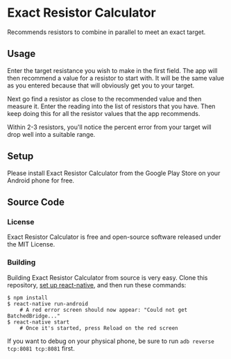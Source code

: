 # Exact Resistor Calculator
Recommends resistors to combine in parallel to meet an exact target.

## Usage

Enter the target resistance you wish to make in the first field.
The app will then recommend a value for a resistor to start with.
It will be the same value as you entered because that will obviously get you to your target.

Next go find a resistor as close to the recommended value and then measure it.
Enter the reading into the list of resistors that you have.
Then keep doing this for all the resistor values that the app recommends.

Within 2-3 resistors, you'll notice the percent error from your target will drop well into a suitable range.

## Setup

Please install Exact Resistor Calculator from the Google Play Store on your Android phone for free.

## Source Code

### License

Exact Resistor Calculator is free and open-source software released under the MIT License.

### Building

Building Exact Resistor Calculator from source is very easy.
Clone this repository, [set up react-native](https://facebook.github.io/react-native/docs/getting-started.html), and then run these commands:

```
$ npm install
$ react-native run-android
	# A red error screen should now appear: "Could not get BatchedBridge..."
$ react-native start
	# Once it's started, press Reload on the red screen
```

If you want to debug on your physical phone, be sure to run ```adb reverse tcp:8081 tcp:8081``` first.
